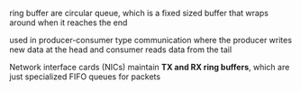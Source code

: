 ring buffer are circular queue, which is a fixed sized buffer that wraps around when it reaches the end

used in producer-consumer type communication where the producer writes new data at the head and consumer reads data from the tail 

Network interface cards (NICs) maintain **TX and RX ring buffers**, which are just specialized FIFO queues for packets

